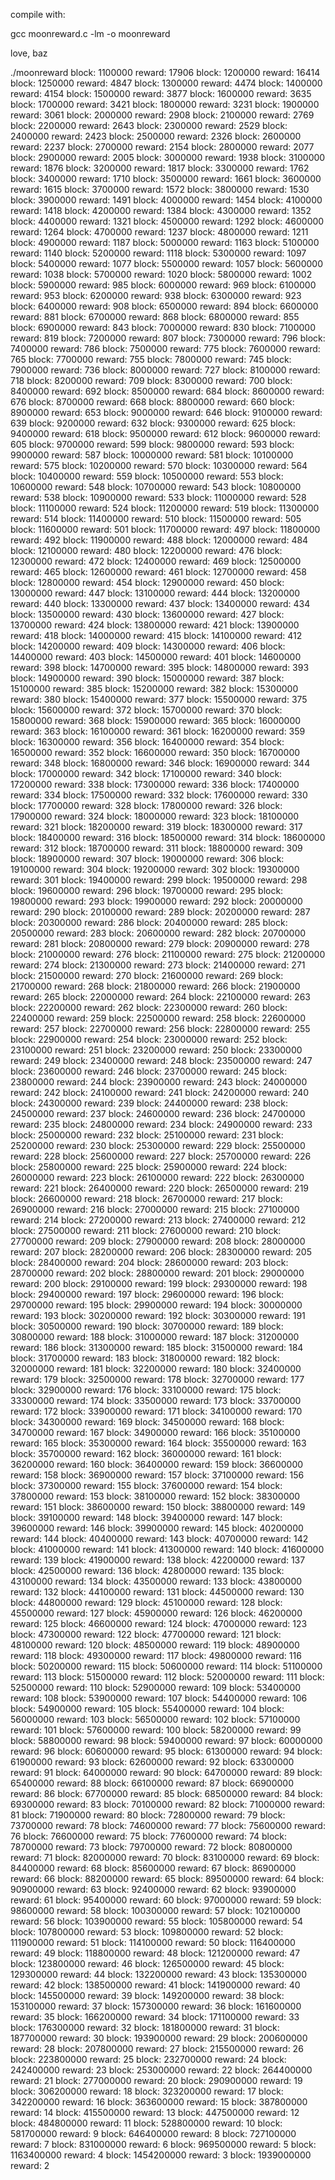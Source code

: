 compile with:

 gcc moonreward.c -lm -o moonreward

love,
baz


 ./moonreward
block: 1100000 reward: 17906
block: 1200000 reward: 16414
block: 1250000 reward: 4847
block: 1300000 reward: 4474
block: 1400000 reward: 4154
block: 1500000 reward: 3877
block: 1600000 reward: 3635
block: 1700000 reward: 3421
block: 1800000 reward: 3231
block: 1900000 reward: 3061
block: 2000000 reward: 2908
block: 2100000 reward: 2769
block: 2200000 reward: 2643
block: 2300000 reward: 2529
block: 2400000 reward: 2423
block: 2500000 reward: 2326
block: 2600000 reward: 2237
block: 2700000 reward: 2154
block: 2800000 reward: 2077
block: 2900000 reward: 2005
block: 3000000 reward: 1938
block: 3100000 reward: 1876
block: 3200000 reward: 1817
block: 3300000 reward: 1762
block: 3400000 reward: 1710
block: 3500000 reward: 1661
block: 3600000 reward: 1615
block: 3700000 reward: 1572
block: 3800000 reward: 1530
block: 3900000 reward: 1491
block: 4000000 reward: 1454
block: 4100000 reward: 1418
block: 4200000 reward: 1384
block: 4300000 reward: 1352
block: 4400000 reward: 1321
block: 4500000 reward: 1292
block: 4600000 reward: 1264
block: 4700000 reward: 1237
block: 4800000 reward: 1211
block: 4900000 reward: 1187
block: 5000000 reward: 1163
block: 5100000 reward: 1140
block: 5200000 reward: 1118
block: 5300000 reward: 1097
block: 5400000 reward: 1077
block: 5500000 reward: 1057
block: 5600000 reward: 1038
block: 5700000 reward: 1020
block: 5800000 reward: 1002
block: 5900000 reward: 985
block: 6000000 reward: 969
block: 6100000 reward: 953
block: 6200000 reward: 938
block: 6300000 reward: 923
block: 6400000 reward: 908
block: 6500000 reward: 894
block: 6600000 reward: 881
block: 6700000 reward: 868
block: 6800000 reward: 855
block: 6900000 reward: 843
block: 7000000 reward: 830
block: 7100000 reward: 819
block: 7200000 reward: 807
block: 7300000 reward: 796
block: 7400000 reward: 786
block: 7500000 reward: 775
block: 7600000 reward: 765
block: 7700000 reward: 755
block: 7800000 reward: 745
block: 7900000 reward: 736
block: 8000000 reward: 727
block: 8100000 reward: 718
block: 8200000 reward: 709
block: 8300000 reward: 700
block: 8400000 reward: 692
block: 8500000 reward: 684
block: 8600000 reward: 676
block: 8700000 reward: 668
block: 8800000 reward: 660
block: 8900000 reward: 653
block: 9000000 reward: 646
block: 9100000 reward: 639
block: 9200000 reward: 632
block: 9300000 reward: 625
block: 9400000 reward: 618
block: 9500000 reward: 612
block: 9600000 reward: 605
block: 9700000 reward: 599
block: 9800000 reward: 593
block: 9900000 reward: 587
block: 10000000 reward: 581
block: 10100000 reward: 575
block: 10200000 reward: 570
block: 10300000 reward: 564
block: 10400000 reward: 559
block: 10500000 reward: 553
block: 10600000 reward: 548
block: 10700000 reward: 543
block: 10800000 reward: 538
block: 10900000 reward: 533
block: 11000000 reward: 528
block: 11100000 reward: 524
block: 11200000 reward: 519
block: 11300000 reward: 514
block: 11400000 reward: 510
block: 11500000 reward: 505
block: 11600000 reward: 501
block: 11700000 reward: 497
block: 11800000 reward: 492
block: 11900000 reward: 488
block: 12000000 reward: 484
block: 12100000 reward: 480
block: 12200000 reward: 476
block: 12300000 reward: 472
block: 12400000 reward: 469
block: 12500000 reward: 465
block: 12600000 reward: 461
block: 12700000 reward: 458
block: 12800000 reward: 454
block: 12900000 reward: 450
block: 13000000 reward: 447
block: 13100000 reward: 444
block: 13200000 reward: 440
block: 13300000 reward: 437
block: 13400000 reward: 434
block: 13500000 reward: 430
block: 13600000 reward: 427
block: 13700000 reward: 424
block: 13800000 reward: 421
block: 13900000 reward: 418
block: 14000000 reward: 415
block: 14100000 reward: 412
block: 14200000 reward: 409
block: 14300000 reward: 406
block: 14400000 reward: 403
block: 14500000 reward: 401
block: 14600000 reward: 398
block: 14700000 reward: 395
block: 14800000 reward: 393
block: 14900000 reward: 390
block: 15000000 reward: 387
block: 15100000 reward: 385
block: 15200000 reward: 382
block: 15300000 reward: 380
block: 15400000 reward: 377
block: 15500000 reward: 375
block: 15600000 reward: 372
block: 15700000 reward: 370
block: 15800000 reward: 368
block: 15900000 reward: 365
block: 16000000 reward: 363
block: 16100000 reward: 361
block: 16200000 reward: 359
block: 16300000 reward: 356
block: 16400000 reward: 354
block: 16500000 reward: 352
block: 16600000 reward: 350
block: 16700000 reward: 348
block: 16800000 reward: 346
block: 16900000 reward: 344
block: 17000000 reward: 342
block: 17100000 reward: 340
block: 17200000 reward: 338
block: 17300000 reward: 336
block: 17400000 reward: 334
block: 17500000 reward: 332
block: 17600000 reward: 330
block: 17700000 reward: 328
block: 17800000 reward: 326
block: 17900000 reward: 324
block: 18000000 reward: 323
block: 18100000 reward: 321
block: 18200000 reward: 319
block: 18300000 reward: 317
block: 18400000 reward: 316
block: 18500000 reward: 314
block: 18600000 reward: 312
block: 18700000 reward: 311
block: 18800000 reward: 309
block: 18900000 reward: 307
block: 19000000 reward: 306
block: 19100000 reward: 304
block: 19200000 reward: 302
block: 19300000 reward: 301
block: 19400000 reward: 299
block: 19500000 reward: 298
block: 19600000 reward: 296
block: 19700000 reward: 295
block: 19800000 reward: 293
block: 19900000 reward: 292
block: 20000000 reward: 290
block: 20100000 reward: 289
block: 20200000 reward: 287
block: 20300000 reward: 286
block: 20400000 reward: 285
block: 20500000 reward: 283
block: 20600000 reward: 282
block: 20700000 reward: 281
block: 20800000 reward: 279
block: 20900000 reward: 278
block: 21000000 reward: 276
block: 21100000 reward: 275
block: 21200000 reward: 274
block: 21300000 reward: 273
block: 21400000 reward: 271
block: 21500000 reward: 270
block: 21600000 reward: 269
block: 21700000 reward: 268
block: 21800000 reward: 266
block: 21900000 reward: 265
block: 22000000 reward: 264
block: 22100000 reward: 263
block: 22200000 reward: 262
block: 22300000 reward: 260
block: 22400000 reward: 259
block: 22500000 reward: 258
block: 22600000 reward: 257
block: 22700000 reward: 256
block: 22800000 reward: 255
block: 22900000 reward: 254
block: 23000000 reward: 252
block: 23100000 reward: 251
block: 23200000 reward: 250
block: 23300000 reward: 249
block: 23400000 reward: 248
block: 23500000 reward: 247
block: 23600000 reward: 246
block: 23700000 reward: 245
block: 23800000 reward: 244
block: 23900000 reward: 243
block: 24000000 reward: 242
block: 24100000 reward: 241
block: 24200000 reward: 240
block: 24300000 reward: 239
block: 24400000 reward: 238
block: 24500000 reward: 237
block: 24600000 reward: 236
block: 24700000 reward: 235
block: 24800000 reward: 234
block: 24900000 reward: 233
block: 25000000 reward: 232
block: 25100000 reward: 231
block: 25200000 reward: 230
block: 25300000 reward: 229
block: 25500000 reward: 228
block: 25600000 reward: 227
block: 25700000 reward: 226
block: 25800000 reward: 225
block: 25900000 reward: 224
block: 26000000 reward: 223
block: 26100000 reward: 222
block: 26300000 reward: 221
block: 26400000 reward: 220
block: 26500000 reward: 219
block: 26600000 reward: 218
block: 26700000 reward: 217
block: 26900000 reward: 216
block: 27000000 reward: 215
block: 27100000 reward: 214
block: 27200000 reward: 213
block: 27400000 reward: 212
block: 27500000 reward: 211
block: 27600000 reward: 210
block: 27700000 reward: 209
block: 27900000 reward: 208
block: 28000000 reward: 207
block: 28200000 reward: 206
block: 28300000 reward: 205
block: 28400000 reward: 204
block: 28600000 reward: 203
block: 28700000 reward: 202
block: 28800000 reward: 201
block: 29000000 reward: 200
block: 29100000 reward: 199
block: 29300000 reward: 198
block: 29400000 reward: 197
block: 29600000 reward: 196
block: 29700000 reward: 195
block: 29900000 reward: 194
block: 30000000 reward: 193
block: 30200000 reward: 192
block: 30300000 reward: 191
block: 30500000 reward: 190
block: 30700000 reward: 189
block: 30800000 reward: 188
block: 31000000 reward: 187
block: 31200000 reward: 186
block: 31300000 reward: 185
block: 31500000 reward: 184
block: 31700000 reward: 183
block: 31800000 reward: 182
block: 32000000 reward: 181
block: 32200000 reward: 180
block: 32400000 reward: 179
block: 32500000 reward: 178
block: 32700000 reward: 177
block: 32900000 reward: 176
block: 33100000 reward: 175
block: 33300000 reward: 174
block: 33500000 reward: 173
block: 33700000 reward: 172
block: 33900000 reward: 171
block: 34100000 reward: 170
block: 34300000 reward: 169
block: 34500000 reward: 168
block: 34700000 reward: 167
block: 34900000 reward: 166
block: 35100000 reward: 165
block: 35300000 reward: 164
block: 35500000 reward: 163
block: 35700000 reward: 162
block: 36000000 reward: 161
block: 36200000 reward: 160
block: 36400000 reward: 159
block: 36600000 reward: 158
block: 36900000 reward: 157
block: 37100000 reward: 156
block: 37300000 reward: 155
block: 37600000 reward: 154
block: 37800000 reward: 153
block: 38100000 reward: 152
block: 38300000 reward: 151
block: 38600000 reward: 150
block: 38800000 reward: 149
block: 39100000 reward: 148
block: 39400000 reward: 147
block: 39600000 reward: 146
block: 39900000 reward: 145
block: 40200000 reward: 144
block: 40400000 reward: 143
block: 40700000 reward: 142
block: 41000000 reward: 141
block: 41300000 reward: 140
block: 41600000 reward: 139
block: 41900000 reward: 138
block: 42200000 reward: 137
block: 42500000 reward: 136
block: 42800000 reward: 135
block: 43100000 reward: 134
block: 43500000 reward: 133
block: 43800000 reward: 132
block: 44100000 reward: 131
block: 44500000 reward: 130
block: 44800000 reward: 129
block: 45100000 reward: 128
block: 45500000 reward: 127
block: 45900000 reward: 126
block: 46200000 reward: 125
block: 46600000 reward: 124
block: 47000000 reward: 123
block: 47300000 reward: 122
block: 47700000 reward: 121
block: 48100000 reward: 120
block: 48500000 reward: 119
block: 48900000 reward: 118
block: 49300000 reward: 117
block: 49800000 reward: 116
block: 50200000 reward: 115
block: 50600000 reward: 114
block: 51100000 reward: 113
block: 51500000 reward: 112
block: 52000000 reward: 111
block: 52500000 reward: 110
block: 52900000 reward: 109
block: 53400000 reward: 108
block: 53900000 reward: 107
block: 54400000 reward: 106
block: 54900000 reward: 105
block: 55400000 reward: 104
block: 56000000 reward: 103
block: 56500000 reward: 102
block: 57100000 reward: 101
block: 57600000 reward: 100
block: 58200000 reward: 99
block: 58800000 reward: 98
block: 59400000 reward: 97
block: 60000000 reward: 96
block: 60600000 reward: 95
block: 61300000 reward: 94
block: 61900000 reward: 93
block: 62600000 reward: 92
block: 63300000 reward: 91
block: 64000000 reward: 90
block: 64700000 reward: 89
block: 65400000 reward: 88
block: 66100000 reward: 87
block: 66900000 reward: 86
block: 67700000 reward: 85
block: 68500000 reward: 84
block: 69300000 reward: 83
block: 70100000 reward: 82
block: 71000000 reward: 81
block: 71900000 reward: 80
block: 72800000 reward: 79
block: 73700000 reward: 78
block: 74600000 reward: 77
block: 75600000 reward: 76
block: 76600000 reward: 75
block: 77600000 reward: 74
block: 78700000 reward: 73
block: 79700000 reward: 72
block: 80800000 reward: 71
block: 82000000 reward: 70
block: 83100000 reward: 69
block: 84400000 reward: 68
block: 85600000 reward: 67
block: 86900000 reward: 66
block: 88200000 reward: 65
block: 89500000 reward: 64
block: 90900000 reward: 63
block: 92400000 reward: 62
block: 93900000 reward: 61
block: 95400000 reward: 60
block: 97000000 reward: 59
block: 98600000 reward: 58
block: 100300000 reward: 57
block: 102100000 reward: 56
block: 103900000 reward: 55
block: 105800000 reward: 54
block: 107800000 reward: 53
block: 109800000 reward: 52
block: 111900000 reward: 51
block: 114100000 reward: 50
block: 116400000 reward: 49
block: 118800000 reward: 48
block: 121200000 reward: 47
block: 123800000 reward: 46
block: 126500000 reward: 45
block: 129300000 reward: 44
block: 132200000 reward: 43
block: 135300000 reward: 42
block: 138500000 reward: 41
block: 141900000 reward: 40
block: 145500000 reward: 39
block: 149200000 reward: 38
block: 153100000 reward: 37
block: 157300000 reward: 36
block: 161600000 reward: 35
block: 166200000 reward: 34
block: 171100000 reward: 33
block: 176300000 reward: 32
block: 181800000 reward: 31
block: 187700000 reward: 30
block: 193900000 reward: 29
block: 200600000 reward: 28
block: 207800000 reward: 27
block: 215500000 reward: 26
block: 223800000 reward: 25
block: 232700000 reward: 24
block: 242400000 reward: 23
block: 253000000 reward: 22
block: 264400000 reward: 21
block: 277000000 reward: 20
block: 290900000 reward: 19
block: 306200000 reward: 18
block: 323200000 reward: 17
block: 342200000 reward: 16
block: 363600000 reward: 15
block: 387800000 reward: 14
block: 415500000 reward: 13
block: 447500000 reward: 12
block: 484800000 reward: 11
block: 528800000 reward: 10
block: 581700000 reward: 9
block: 646400000 reward: 8
block: 727100000 reward: 7
block: 831000000 reward: 6
block: 969500000 reward: 5
block: 1163400000 reward: 4
block: 1454200000 reward: 3
block: 1939000000 reward: 2

